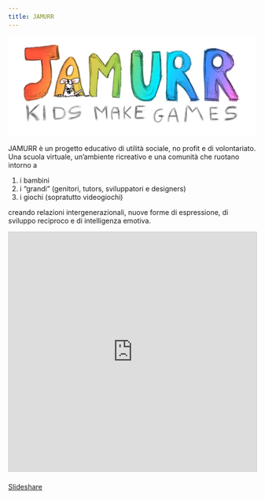 ```yaml
---
title: JAMURR
---
```


![jamurr-logo](../../assets/img/jamurr/jamurr-logo.webp)

JAMURR è un progetto educativo di utilità sociale, no profit e di volontariato.
Una scuola virtuale, un’ambiente ricreativo e una comunità che ruotano intorno a

1. i bambini
2. i “grandi” (genitori, tutors, sviluppatori e designers)
3. i giochi (sopratutto videogiochi)

creando relazioni intergenerazionali, nuove forme di espressione, di sviluppo reciproco e di intelligenza emotiva.

<iframe src="https://www.slideshare.net/slideshow/embed_code/key/lGczREz4zs44La?startSlide=1" width="597" height="486" frameborder="0" marginwidth="0" marginheight="0" scrolling="no" style="border:1px solid #CCC; border-width:1px;   margin-bottom:5px;max-width: 100%;" allowfullscreen></iframe>

[Slideshare](https://www.slideshare.net/StefanoCecere/jamurr-presentazione-2016)
